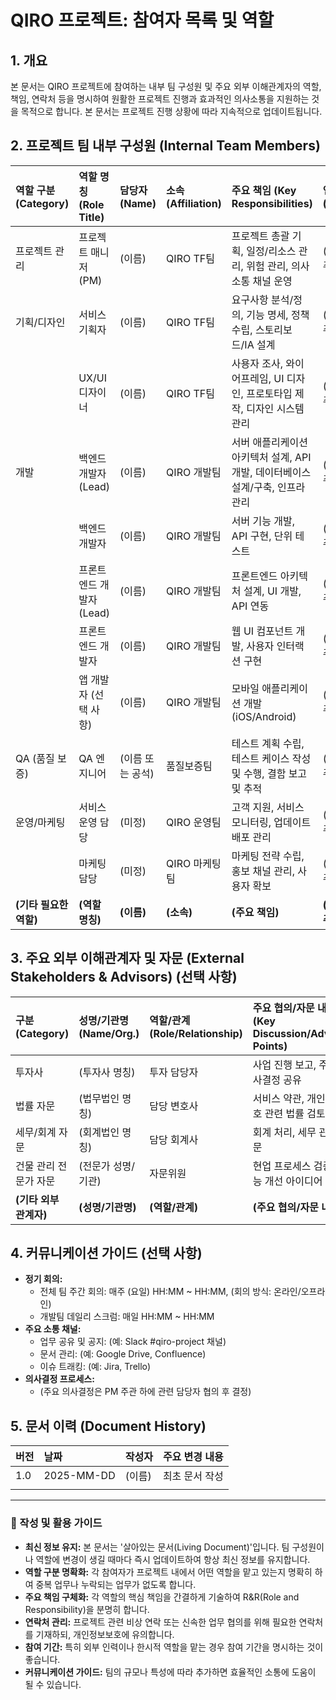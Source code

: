 #  QIRO 프로젝트: 참여자 목록 및 역할

## 1. 개요
본 문서는 QIRO 프로젝트에 참여하는 내부 팀 구성원 및 주요 외부 이해관계자의 역할, 책임, 연락처 등을 명시하여 원활한 프로젝트 진행과 효과적인 의사소통을 지원하는 것을 목적으로 합니다. 본 문서는 프로젝트 진행 상황에 따라 지속적으로 업데이트됩니다.

## 2. 프로젝트 팀 내부 구성원 (Internal Team Members)

| 역할 구분 (Category)   | 역할 명칭 (Role Title)   | 담당자 (Name)    | 소속 (Affiliation) | 주요 책임 (Key Responsibilities)                             | 연락처 (Email)    | 참여 기간 (Period) | 비고 (Notes) |
| :--------------------- | :----------------------- | :--------------- | :----------------- | :----------------------------------------------------------- | :---------------- | :----------------- | :----------- |
| 프로젝트 관리          | 프로젝트 매니저 (PM)     | (이름)           | QIRO TF팀          | 프로젝트 총괄 기획, 일정/리소스 관리, 위험 관리, 의사소통 채널 운영 | (이메일 주소)     | 프로젝트 전 기간   |              |
| 기획/디자인            | 서비스 기획자            | (이름)           | QIRO TF팀          | 요구사항 분석/정의, 기능 명세, 정책 수립, 스토리보드/IA 설계 | (이메일 주소)     | 프로젝트 전 기간   |              |
|                        | UX/UI 디자이너           | (이름)           | QIRO TF팀          | 사용자 조사, 와이어프레임, UI 디자인, 프로토타입 제작, 디자인 시스템 관리 | (이메일 주소)     | 프로젝트 전 기간   |              |
| 개발                   | 백엔드 개발자 (Lead)     | (이름)           | QIRO 개발팀        | 서버 애플리케이션 아키텍처 설계, API 개발, 데이터베이스 설계/구축, 인프라 관리 | (이메일 주소)     | 프로젝트 전 기간   | 기술 리딩    |
|                        | 백엔드 개발자            | (이름)           | QIRO 개발팀        | 서버 기능 개발, API 구현, 단위 테스트                        | (이메일 주소)     | 프로젝트 전 기간   |              |
|                        | 프론트엔드 개발자 (Lead) | (이름)           | QIRO 개발팀        | 프론트엔드 아키텍처 설계, UI 개발, API 연동                  | (이메일 주소)     | 프로젝트 전 기간   | 기술 리딩    |
|                        | 프론트엔드 개발자        | (이름)           | QIRO 개발팀        | 웹 UI 컴포넌트 개발, 사용자 인터랙션 구현                    | (이메일 주소)     | 프로젝트 전 기간   |              |
|                        | 앱 개발자 (선택 사항)    | (이름)           | QIRO 개발팀        | 모바일 애플리케이션 개발 (iOS/Android)                       | (이메일 주소)     | (필요시)           |              |
| QA (품질 보증)         | QA 엔지니어              | (이름 또는 공석) | 품질보증팀         | 테스트 계획 수립, 테스트 케이스 작성 및 수행, 결함 보고 및 추적 | (이메일 주소)     | (개발 완료 후)     | (채용 예정)  |
| 운영/마케팅            | 서비스 운영 담당         | (미정)           | QIRO 운영팀        | 고객 지원, 서비스 모니터링, 업데이트 배포 관리               | (이메일 주소)     | (서비스 오픈 후)   |              |
|                        | 마케팅 담당              | (미정)           | QIRO 마케팅팀      | 마케팅 전략 수립, 홍보 채널 관리, 사용자 확보                | (이메일 주소)     | (서비스 오픈 전후) |              |
| **(기타 필요한 역할)** | **(역할 명칭)**          | **(이름)**       | **(소속)**         | **(주요 책임)**                                              | **(이메일 주소)** | **(참여 기간)**    |              |

## 3. 주요 외부 이해관계자 및 자문 (External Stakeholders & Advisors) (선택 사항)

| 구분 (Category)        | 성명/기관명 (Name/Org.) | 역할/관계 (Role/Relationship) | 주요 협의/자문 내용 (Key Discussion/Advisory Points) | 연락처 (Contact) | 비고 (Notes)  |
| :--------------------- | :---------------------- | :---------------------------- | :--------------------------------------------------- | :--------------- | :------------ |
| 투자사                 | (투자사 명칭)           | 투자 담당자                   | 사업 진행 보고, 주요 의사결정 공유                   | (연락처)         |               |
| 법률 자문              | (법무법인 명칭)         | 담당 변호사                   | 서비스 약관, 개인정보보호 관련 법률 검토             | (연락처)         |               |
| 세무/회계 자문         | (회계법인 명칭)         | 담당 회계사                   | 회계 처리, 세무 관련 자문                            | (연락처)         |               |
| 건물 관리 전문가 자문  | (전문가 성명/기관)      | 자문위원                      | 현업 프로세스 검증, 기능 개선 아이디어 제공          | (연락처)         | (주기적 자문) |
| **(기타 외부 관계자)** | **(성명/기관명)**       | **(역할/관계)**               | **(주요 협의/자문 내용)**                            | **(연락처)**     |               |

## 4. 커뮤니케이션 가이드 (선택 사항)
- **정기 회의:**
    - 전체 팀 주간 회의: 매주 (요일) HH:MM ~ HH:MM, (회의 방식: 온라인/오프라인)
    - 개발팀 데일리 스크럼: 매일 HH:MM ~ HH:MM
- **주요 소통 채널:**
    - 업무 공유 및 공지: (예: Slack #qiro-project 채널)
    - 문서 관리: (예: Google Drive, Confluence)
    - 이슈 트래킹: (예: Jira, Trello)
- **의사결정 프로세스:**
    - (주요 의사결정은 PM 주관 하에 관련 담당자 협의 후 결정)

## 5. 문서 이력 (Document History)

| 버전 | 날짜       | 작성자 | 주요 변경 내용 |
| :--- | :--------- | :----- | :------------- |
| 1.0  | 2025-MM-DD | (이름) | 최초 문서 작성 |
|      |            |        |                |

---

### 📝 작성 및 활용 가이드
* **최신 정보 유지:** 본 문서는 '살아있는 문서(Living Document)'입니다. 팀 구성원이나 역할에 변경이 생길 때마다 즉시 업데이트하여 항상 최신 정보를 유지합니다.
* **역할 구분 명확화:** 각 참여자가 프로젝트 내에서 어떤 역할을 맡고 있는지 명확히 하여 중복 업무나 누락되는 업무가 없도록 합니다.
* **주요 책임 구체화:** 각 역할의 핵심 책임을 간결하게 기술하여 R&R(Role and Responsibility)을 분명히 합니다.
* **연락처 관리:** 프로젝트 관련 비상 연락 또는 신속한 업무 협의를 위해 필요한 연락처를 기재하되, 개인정보보호에 유의합니다.
* **참여 기간:** 특히 외부 인력이나 한시적 역할을 맡는 경우 참여 기간을 명시하는 것이 좋습니다.
* **커뮤니케이션 가이드:** 팀의 규모나 특성에 따라 추가하면 효율적인 소통에 도움이 될 수 있습니다.

